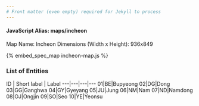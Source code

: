 ```yaml
---
# Front matter (even empty) required for Jekyll to process
---
```


#### JavaScript Alias: maps/incheon

Map Name: Incheon
Dimensions (Width x Height): 936x849




{% embed_spec_map incheon-map.js %}

### List of Entities

ID | Short label | Label
---|---|---|---
01|BE|Bupyeong
02|DG|Dong
03|GG|Ganghwa
04|GY|Gyeyang
05|JU|Jung
06|NM|Nam
07|ND|Namdong
08|OJ|Ongjin
09|SO|Seo
10|YE|Yeonsu